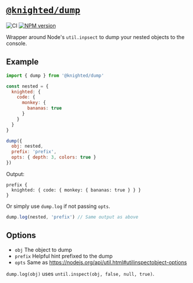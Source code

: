 # [`@knighted/dump`](https://www.npmjs.com/package/@knighted/dump)

![CI](https://github.com/knightedcodemonkey/dump/actions/workflows/ci.yml/badge.svg)
[![NPM version](https://img.shields.io/npm/v/@knighted/dump.svg)](https://www.npmjs.com/package/@knighted/dump)

Wrapper around Node's `util.inpsect` to dump your nested objects to the console.

## Example

```js
import { dump } from '@knighted/dump'

const nested = {
  knighted: {
    code: {
      monkey: {
        bananas: true
      }
    }
  }
}

dump({
  obj: nested,
  prefix: 'prefix',
  opts: { depth: 3, colors: true }
})
```

Output:

```
prefix {
  knighted: { code: { monkey: { bananas: true } } }
}
```

Or simply use `dump.log` if not passing `opts`.

```js
dump.log(nested, 'prefix') // Same output as above
```

## Options

* `obj` The object to dump
* `prefix` Helpful hint prefixed to the dump
* `opts` Same as https://nodejs.org/api/util.html#utilinspectobject-options

`dump.log(obj)` uses `until.inspect(obj, false, null, true)`.
